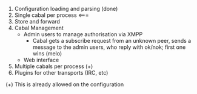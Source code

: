 1. Configuration loading and parsing (done)
2. Single cabal per process <===
3. Store and forward
4. Cabal Management
   * Admin users to manage authorisation via XMPP
     + Cabal gets a subscribe request from an unknown peer, sends a message
       to the admin users, who reply with ok/nok; first one wins (melo)
   * Web interface
5.  Multiple cabals per process (+)
6.  Plugins for other transports (IRC, etc)

(+) This is already allowed on the configuration
